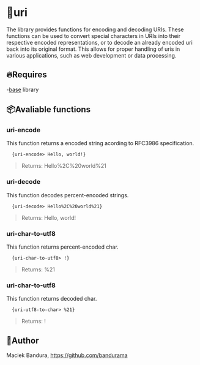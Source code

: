 # 🎲uri
The library provides functions for encoding and decoding URIs. These functions can be used to convert special characters in URIs into their respective encoded representations, or to decode an already encoded uri back into its original format. This allows for proper handling of uris in various applications, such as web development or data processing.

## 🔥Requires
-[base](https://github.com/qs-lang/ext/tree/main/Utils/base) library

## 📦Avaliable functions
### uri-encode
This function returns a encoded string acording to RFC3986 specification. 
```
  {uri-encode> Hello, world!}
```
> Returns: Hello%2C%20world%21

### uri-decode
This function decodes percent-encoded strings.
```
  {uri-decode> Hello%2C%20world%21}
```
> Returns: Hello, world!

### uri-char-to-utf8
This function returns percent-encoded char. 
```
  {uri-char-to-utf8> !}
```
> Returns: %21 

### uri-char-to-utf8
This function returns decoded char. 
```
  {uri-utf8-to-char> %21}
```
> Returns: ! 


## 🚛Author
Maciek Bandura, https://github.com/bandurama